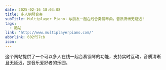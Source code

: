```yaml
---
date: 2025-02-16 18:03:08
title: 多人钢琴合奏
subTitle: Multiplayer Piano：与朋友一起在线合奏钢琴曲，音质流畅无延迟！
tags:
  - 酷站
link: 'http://www.multiplayerpiano.com/'
abbrlink: 602f57cb
icon:
---
```


这个网站提供了一个可以多人在线一起合奏钢琴的功能，支持实时互动，音质清晰且无延迟，是音乐爱好者的乐园。